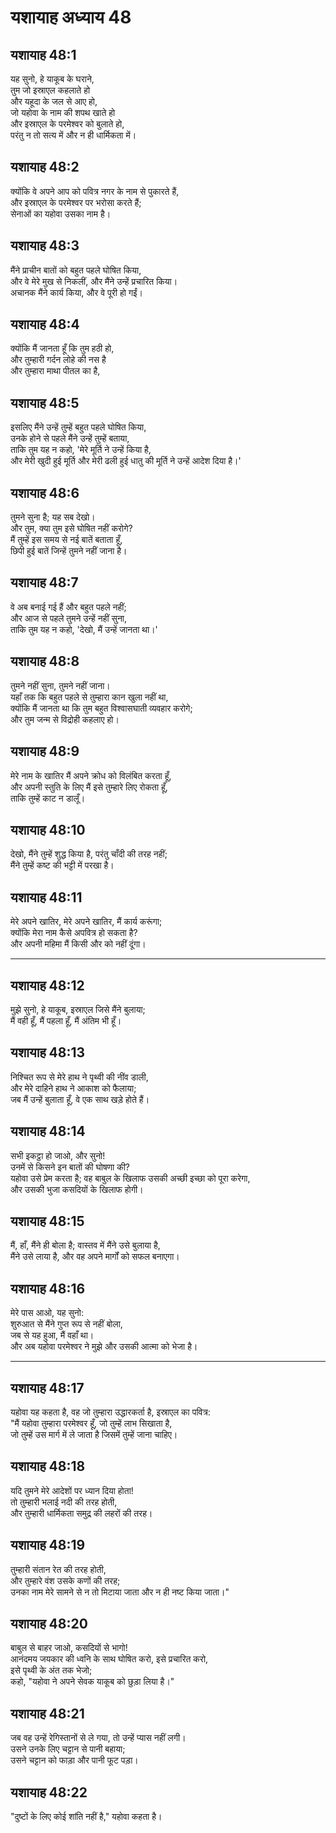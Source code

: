 # यशायाह अध्याय 48

## यशायाह 48:1  
यह सुनो, हे याकूब के घराने,  
तुम जो इस्राएल कहलाते हो  
और यहूदा के जल से आए हो,  
जो यहोवा के नाम की शपथ खाते हो  
और इस्राएल के परमेश्वर को बुलाते हो,  
परंतु न तो सत्य में और न ही धार्मिकता में।

## यशायाह 48:2  
क्योंकि वे अपने आप को पवित्र नगर के नाम से पुकारते हैं,  
और इस्राएल के परमेश्वर पर भरोसा करते हैं;  
सेनाओं का यहोवा उसका नाम है।

## यशायाह 48:3  
मैंने प्राचीन बातों को बहुत पहले घोषित किया,  
और वे मेरे मुख से निकलीं, और मैंने उन्हें प्रचारित किया।  
अचानक मैंने कार्य किया, और वे पूरी हो गईं।

## यशायाह 48:4  
क्योंकि मैं जानता हूँ कि तुम हठी हो,  
और तुम्हारी गर्दन लोहे की नस है  
और तुम्हारा माथा पीतल का है,

## यशायाह 48:5  
इसलिए मैंने उन्हें तुम्हें बहुत पहले घोषित किया,  
उनके होने से पहले मैंने उन्हें तुम्हें बताया,  
ताकि तुम यह न कहो, 'मेरे मूर्ति ने उन्हें किया है,  
और मेरी खुदी हुई मूर्ति और मेरी ढली हुई धातु की मूर्ति ने उन्हें आदेश दिया है।'

## यशायाह 48:6  
तुमने सुना है; यह सब देखो।  
और तुम, क्या तुम इसे घोषित नहीं करोगे?  
मैं तुम्हें इस समय से नई बातें बताता हूँ,  
छिपी हुई बातें जिन्हें तुमने नहीं जाना है।

## यशायाह 48:7  
वे अब बनाई गई हैं और बहुत पहले नहीं;  
और आज से पहले तुमने उन्हें नहीं सुना,  
ताकि तुम यह न कहो, 'देखो, मैं उन्हें जानता था।'

## यशायाह 48:8  
तुमने नहीं सुना, तुमने नहीं जाना।  
यहाँ तक कि बहुत पहले से तुम्हारा कान खुला नहीं था,  
क्योंकि मैं जानता था कि तुम बहुत विश्वासघाती व्यवहार करोगे;  
और तुम जन्म से विद्रोही कहलाए हो।

## यशायाह 48:9  
मेरे नाम के खातिर मैं अपने क्रोध को विलंबित करता हूँ,  
और अपनी स्तुति के लिए मैं इसे तुम्हारे लिए रोकता हूँ,  
ताकि तुम्हें काट न डालूँ।

## यशायाह 48:10  
देखो, मैंने तुम्हें शुद्ध किया है, परंतु चाँदी की तरह नहीं;  
मैंने तुम्हें कष्ट की भट्टी में परखा है।

## यशायाह 48:11  
मेरे अपने खातिर, मेरे अपने खातिर, मैं कार्य करूंगा;  
क्योंकि मेरा नाम कैसे अपवित्र हो सकता है?  
और अपनी महिमा मैं किसी और को नहीं दूंगा।

---

## यशायाह 48:12  
मुझे सुनो, हे याकूब, इस्राएल जिसे मैंने बुलाया;  
मैं वही हूँ, मैं पहला हूँ, मैं अंतिम भी हूँ।

## यशायाह 48:13  
निश्चित रूप से मेरे हाथ ने पृथ्वी की नींव डाली,  
और मेरे दाहिने हाथ ने आकाश को फैलाया;  
जब मैं उन्हें बुलाता हूँ, वे एक साथ खड़े होते हैं।

## यशायाह 48:14  
सभी इकट्ठा हो जाओ, और सुनो!  
उनमें से किसने इन बातों की घोषणा की?  
यहोवा उसे प्रेम करता है; वह बाबुल के खिलाफ उसकी अच्छी इच्छा को पूरा करेगा,  
और उसकी भुजा कसदियों के खिलाफ होगी।

## यशायाह 48:15  
मैं, हाँ, मैंने ही बोला है; वास्तव में मैंने उसे बुलाया है,  
मैंने उसे लाया है, और वह अपने मार्गों को सफल बनाएगा।

## यशायाह 48:16  
मेरे पास आओ, यह सुनो:  
शुरुआत से मैंने गुप्त रूप से नहीं बोला,  
जब से यह हुआ, मैं वहाँ था।  
और अब यहोवा परमेश्वर ने मुझे और उसकी आत्मा को भेजा है।

---

## यशायाह 48:17  
यहोवा यह कहता है, वह जो तुम्हारा उद्धारकर्ता है, इस्राएल का पवित्र:  
"मैं यहोवा तुम्हारा परमेश्वर हूँ, जो तुम्हें लाभ सिखाता है,  
जो तुम्हें उस मार्ग में ले जाता है जिसमें तुम्हें जाना चाहिए।

## यशायाह 48:18  
यदि तुमने मेरे आदेशों पर ध्यान दिया होता!  
तो तुम्हारी भलाई नदी की तरह होती,  
और तुम्हारी धार्मिकता समुद्र की लहरों की तरह।

## यशायाह 48:19  
तुम्हारी संतान रेत की तरह होती,  
और तुम्हारे वंश उसके कणों की तरह;  
उनका नाम मेरे सामने से न तो मिटाया जाता और न ही नष्ट किया जाता।"

## यशायाह 48:20  
बाबुल से बाहर जाओ, कसदियों से भागो!  
आनंदमय जयकार की ध्वनि के साथ घोषित करो, इसे प्रचारित करो,  
इसे पृथ्वी के अंत तक भेजो;  
कहो, "यहोवा ने अपने सेवक याकूब को छुड़ा लिया है।"

## यशायाह 48:21  
जब वह उन्हें रेगिस्तानों से ले गया, तो उन्हें प्यास नहीं लगी।  
उसने उनके लिए चट्टान से पानी बहाया;  
उसने चट्टान को फाड़ा और पानी फूट पड़ा।

## यशायाह 48:22  
"दुष्टों के लिए कोई शांति नहीं है," यहोवा कहता है।
